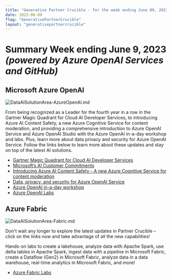 ```yaml
---
title: "Generative Partner Crucible - for the week ending June 09, 2023"
date: 2023-06-09
flag: "GenerativePartnerCrucible"
layout: "generativepartnercrucible"
---
```


# Summary Week ending June 9, 2023 *(powered by Azure OpenAI Services and GitHub)*

## Microsoft Azure OpenAI 

![ DataAISolutionArea-AzureOpenAI.md ]( /PartnerCrucible/assets/images/2023-06-09-DataAISolutionArea-AzureOpenAI.md-image.png )

From being recognized as a Leader for the fourth year in a row in the Gartner Magic Quadrant for Cloud AI Developer Services, to introducing Azure AI Content Safety, a new Azure Cognitive Service for content moderation, and providing a comprehensive introduction to Azure OpenAI Service and Azure OpenAI Studio with the Azure OpenAI in-a-day workshop and labs. Plus, learn more about data privacy and security for Azure OpenAI Service. Follow the links below to learn more about these updates and stay on top of the latest AI solutions.

- [Gartner Magic Quadrant for Cloud AI Developer Services](https://azure.microsoft.com/en-us/blog/microsoft-is-a-leader-in-the-2023-gartner-magic-quadrant-for-cloud-ai-developer-services/)
- [Microsoft’s AI Customer Commitments](https://blogs.microsoft.com/blog/2023/06/08/announcing-microsofts-ai-customer-commitments/)
-  [Introducing Azure AI Content Safety - A new Azure Cognitive Service for content moderation](https://aka.ms/contentsafetydemo)
-  [Data, privacy, and security for Azure OpenAI Service](https://learn.microsoft.com/en-us/legal/cognitive-services/openai/data-privacy)
-  [Azure OpenAI in-a-day workshop](https://github.com/microsoft/azure-openai-in-a-day-workshop)
-  [Azure OpenAI Labs](https://github.com/MicrosoftLearning/mslearn-openai/tree/main/Labfiles)
  

## Azure Fabric 
![ DataAISolutionArea-Fabric.md ]( /PartnerCrucible/assets/images/2023-06-09-DataAISolutionArea-Fabric.md-image.png )

Don't wait any longer to explore the latest updates in Partner Crucible – click on the links now and take advantage of all the new capabilities!

Hands-on labs to create a lakehouse, analyze data with Apache Spark, use delta tables in Apache Spark, ingest data with a pipeline in Microsoft Fabric, create a Dataflow (Gen2) in Microsoft Fabric, analyze data in a data warehouse, real-time analytics in Microsoft Fabric, and more!

- [Azure Fabric Labs](https://github.com/MicrosoftLearning/mslearn-fabric/tree/main/Instructions/Labs)




